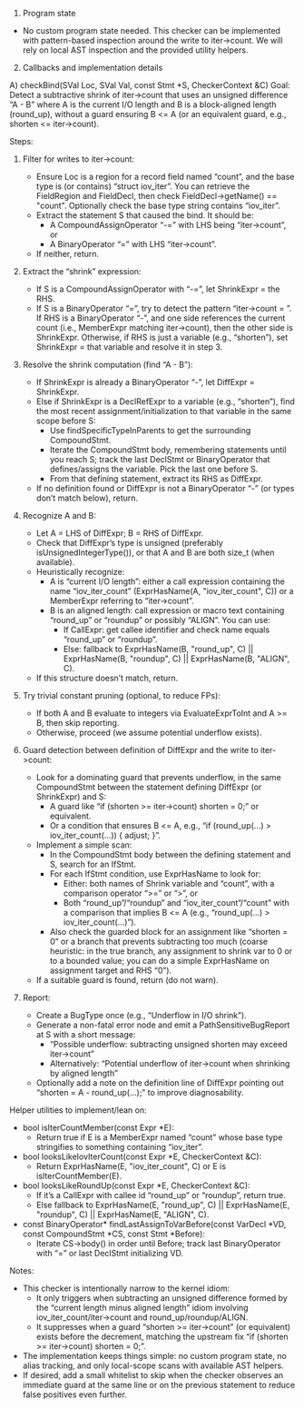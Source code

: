 1) Program state
- No custom program state needed. This checker can be implemented with pattern-based inspection around the write to iter->count. We will rely on local AST inspection and the provided utility helpers.

2) Callbacks and implementation details

A) checkBind(SVal Loc, SVal Val, const Stmt *S, CheckerContext &C)
Goal: Detect a subtractive shrink of iter->count that uses an unsigned difference “A - B” where A is the current I/O length and B is a block-aligned length (round_up), without a guard ensuring B <= A (or an equivalent guard, e.g., shorten <= iter->count).

Steps:
1. Filter for writes to iter->count:
   - Ensure Loc is a region for a record field named “count”, and the base type is (or contains) “struct iov_iter”. You can retrieve the FieldRegion and FieldDecl, then check FieldDecl->getName() == "count". Optionally check the base type string contains “iov_iter”.
   - Extract the statement S that caused the bind. It should be:
     - A CompoundAssignOperator “-=” with LHS being “iter->count”, or
     - A BinaryOperator “=” with LHS “iter->count”.
   - If neither, return.

2. Extract the “shrink” expression:
   - If S is a CompoundAssignOperator with “-=”, let ShrinkExpr = the RHS.
   - If S is a BinaryOperator “=”, try to detect the pattern “iter->count = <something>”. If RHS is a BinaryOperator “-”, and one side references the current count (i.e., MemberExpr matching iter->count), then the other side is ShrinkExpr. Otherwise, if RHS is just a variable (e.g., “shorten”), set ShrinkExpr = that variable and resolve it in step 3.

3. Resolve the shrink computation (find “A - B”):
   - If ShrinkExpr is already a BinaryOperator “-”, let DiffExpr = ShrinkExpr.
   - Else if ShrinkExpr is a DeclRefExpr to a variable (e.g., “shorten”), find the most recent assignment/initialization to that variable in the same scope before S:
     - Use findSpecificTypeInParents to get the surrounding CompoundStmt.
     - Iterate the CompoundStmt body, remembering statements until you reach S; track the last DeclStmt or BinaryOperator that defines/assigns the variable. Pick the last one before S.
     - From that defining statement, extract its RHS as DiffExpr.
   - If no definition found or DiffExpr is not a BinaryOperator “-” (or types don’t match below), return.

4. Recognize A and B:
   - Let A = LHS of DiffExpr; B = RHS of DiffExpr.
   - Check that DiffExpr’s type is unsigned (preferably isUnsignedIntegerType()), or that A and B are both size_t (when available).
   - Heuristically recognize:
     - A is “current I/O length”: either a call expression containing the name “iov_iter_count” (ExprHasName(A, "iov_iter_count", C)) or a MemberExpr referring to “iter->count”.
     - B is an aligned length: call expression or macro text containing “round_up” or “roundup” or possibly “ALIGN”. You can use:
       - If CallExpr: get callee identifier and check name equals “round_up” or “roundup”.
       - Else: fallback to ExprHasName(B, "round_up", C) || ExprHasName(B, "roundup", C) || ExprHasName(B, "ALIGN", C).
   - If this structure doesn’t match, return.

5. Try trivial constant pruning (optional, to reduce FPs):
   - If both A and B evaluate to integers via EvaluateExprToInt and A >= B, then skip reporting.
   - Otherwise, proceed (we assume potential underflow exists).

6. Guard detection between definition of DiffExpr and the write to iter->count:
   - Look for a dominating guard that prevents underflow, in the same CompoundStmt between the statement defining DiffExpr (or ShrinkExpr) and S:
     - A guard like “if (shorten >= iter->count) shorten = 0;” or equivalent.
     - Or a condition that ensures B <= A, e.g., “if (round_up(...) > iov_iter_count(...)) { adjust; }”.
   - Implement a simple scan:
     - In the CompoundStmt body between the defining statement and S, search for an IfStmt.
     - For each IfStmt condition, use ExprHasName to look for:
       - Either: both names of Shrink variable and “count”, with a comparison operator “>=” or “>”, or
       - Both “round_up”/“roundup” and “iov_iter_count”/“count” with a comparison that implies B <= A (e.g., “round_up(...) > iov_iter_count(...)”).
     - Also check the guarded block for an assignment like “shorten = 0” or a branch that prevents subtracting too much (coarse heuristic: in the true branch, any assignment to shrink var to 0 or to a bounded value; you can do a simple ExprHasName on assignment target and RHS “0”).
   - If a suitable guard is found, return (do not warn).

7. Report:
   - Create a BugType once (e.g., “Underflow in I/O shrink”).
   - Generate a non-fatal error node and emit a PathSensitiveBugReport at S with a short message:
     - “Possible underflow: subtracting unsigned shorten may exceed iter->count”
     - Alternatively: “Potential underflow of iter->count when shrinking by aligned length”
   - Optionally add a note on the definition line of DiffExpr pointing out “shorten = A - round_up(...);” to improve diagnosability.

Helper utilities to implement/lean on:
- bool isIterCountMember(const Expr *E):
  - Return true if E is a MemberExpr named “count” whose base type stringifies to something containing “iov_iter”.
- bool looksLikeIovIterCount(const Expr *E, CheckerContext &C):
  - Return ExprHasName(E, "iov_iter_count", C) or E is isIterCountMember(E).
- bool looksLikeRoundUp(const Expr *E, CheckerContext &C):
  - If it’s a CallExpr with callee id “round_up” or “roundup”, return true.
  - Else fallback to ExprHasName(E, "round_up", C) || ExprHasName(E, "roundup", C) || ExprHasName(E, "ALIGN", C).
- const BinaryOperator* findLastAssignToVarBefore(const VarDecl *VD, const CompoundStmt *CS, const Stmt *Before):
  - Iterate CS->body() in order until Before; track last BinaryOperator with “=” or last DeclStmt initializing VD.

Notes:
- This checker is intentionally narrow to the kernel idiom:
  - It only triggers when subtracting an unsigned difference formed by the “current length minus aligned length” idiom involving iov_iter_count/iter->count and round_up/roundup/ALIGN.
  - It suppresses when a guard “shorten >= iter->count” (or equivalent) exists before the decrement, matching the upstream fix “if (shorten >= iter->count) shorten = 0;”.
- The implementation keeps things simple: no custom program state, no alias tracking, and only local-scope scans with available AST helpers.
- If desired, add a small whitelist to skip when the checker observes an immediate guard at the same line or on the previous statement to reduce false positives even further.
